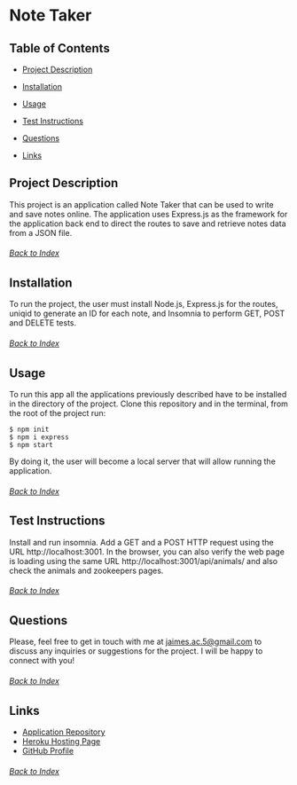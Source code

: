 # Note Taker

## Table of Contents
- [Project Description](#Project-Description)

- [Installation](#Installation)

- [Usage](#Usage)

- [Test Instructions](#Test-Instructions)

- [Questions](#Questions)

- [Links](#Links)

## Project Description
This project is an application called Note Taker that can be used to write and save notes online. The application uses Express.js as the framework for the application back end to direct the routes to save and retrieve notes data from a JSON file.
###### [Back to Index](#Table-of-Contents)


## Installation
To run the project, the user must install Node.js, Express.js for the routes, uniqid to generate an ID for each note, and Insomnia to perform GET, POST and DELETE tests.
###### [Back to Index](#Table-of-Contents)


## Usage
To run this app all the applications previously described have to be installed in the directory of the project. Clone this repository and in the terminal, from the root of the project run:

```
$ npm init
$ npm i express
$ npm start
```
By doing it, the user will become a local server that will allow running the application.
###### [Back to Index](#Table-of-Contents)
	

## Test Instructions
Install and run insomnia. Add a GET and a POST HTTP request using the URL http://localhost:3001. In the browser, you can also verify the web page is loading using the same URL http://localhost:3001/api/animals/ and also check the animals and zookeepers pages.
###### [Back to Index](#Table-of-Contents)
	

## Questions
Please, feel free to get in touch with me at jaimes.ac.5@gmail.com to discuss any inquiries or suggestions for the project. I will be happy to connect with you!
###### [Back to Index](#Table-of-Contents)
	

## Links
- [Application Repository]()
- [Heroku Hosting Page]()
- [GitHub Profile](https://github.com/AlexJCturbo)
###### [Back to Index](#Table-of-Contents)